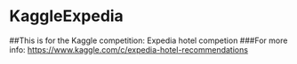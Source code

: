 # KaggleExpedia
##This is for the Kaggle competition: Expedia hotel competion
###For more info: https://www.kaggle.com/c/expedia-hotel-recommendations
